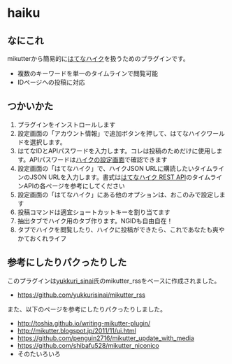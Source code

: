 # haiku


## なにこれ

mikutterから簡易的に[はてなハイク][hatenahaiku]を扱うためのプラグインです。

* 複数のキーワードを単一のタイムラインで閲覧可能
* IDページヘの投稿に対応

## つかいかた

1. プラグインをインストロールします
2. 設定画面の「アカウント情報」で追加ボタンを押して、はてなハイクワールドを選択します。
3. はてなIDとAPIパスワードを入力します。コレは投稿のためだけに使用します。APIパスワードは[ハイクの設定画面][haiku_settings]で確認できます
4. 設定画面の「はてなハイク」で、ハイクJSON URLに購読したいタイムラインのJSON URLを入力します。書式は[はてなハイク REST API][haiku_rest_api]のタイムラインAPIの各ページを参考にしてください
5. 設定画面の「はてなハイク」にある他のオプションは、おこのみで設定します
6. 投稿コマンドは適宜ショートカットキーを割り当てます
7. 抽出タブでハイク用のタブ作ります。NGIDも自由自在！
8. タブでハイクを閲覧したり、ハイクに投稿ができたら、これであなたも爽やかておくれライフ

## 参考にしたりパクったりした

このプラグインは[yukkuri_sinai][yukkuritan]氏のmikutter_rssをベースに作成されました。

* <https://github.com/yukkurisinai/mikutter_rss>

また、以下のページを参考にしたりパクったりしました。

* <http://toshia.github.io/writing-mikutter-plugin/>
* <http://mikutter.blogspot.jp/2011/11/ui.html>
* <https://github.com/penguin2716/mikutter_update_with_media>
* <https://github.com/shibafu528/mikutter_niconico>
* そのたいろいろ

[hatenahaiku]: http://h.hatena.ne.jp/
[haiku_settings]: http://h.hatena.ne.jp/setting/devices
[haiku_rest_api]: http://developer.hatena.ne.jp/ja/documents/haiku/apis/rest
[yukkuritan]: https://github.com/yukkurisinai

